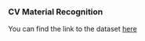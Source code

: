 ### CV Material Recognition

You can find the link to the dataset [here](https://people.csail.mit.edu/lavanya/fmd.html)
